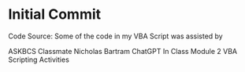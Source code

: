 ﻿# Initial Commit
Code Source:
Some of the code in my VBA Script was assisted by

ASKBCS
Classmate Nicholas Bartram
ChatGPT
In Class Module 2 VBA Scripting Activities 
